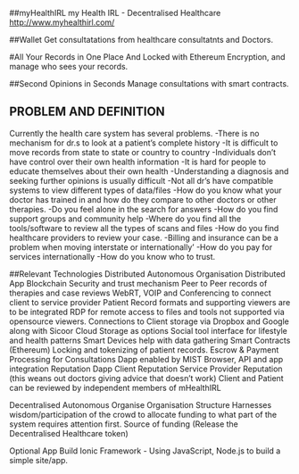 ##myHealthIRL
my Health IRL  - Decentralised Healthcare
http://www.myhealthirl.com/

##Wallet
Get consultatations from healthcare consultatnts and Doctors.

#All Your Records in One Place
And Locked with Ethereum Encryption, and manage who sees your records.

##Second Opinions in Seconds
Manage consultations with smart contracts.


## PROBLEM AND DEFINITION
Currently the health care system has several problems.
-There is no mechanism for dr.s to look at a patient’s complete history
-It is difficult to move records from state to state or country to country
-Individuals don’t have control over their own health information
-It is hard for people to educate themselves about their own health
-Understanding a diagnosis and seeking further opinions is usually difficult
-Not all dr’s  have compatible systems to view different types of data/files
-How do you know what your doctor has trained in and how do they compare to other doctors or other therapies.
-Do you feel alone in the search for answers
-How do you find support groups and community help
-Where do you find all the tools/software to review all the types of scans and files
-How do you find healthcare providers to review your case. 
-Billing and insurance can be a problem when moving interstate or internationally’
-How do you pay for services internationally
-How do you know who to trust.




##Relevant Technologies
Distributed Autonomous Organisation
Distributed App
Blockchain Security and trust mechanism
Peer to Peer records of therapies and case reviews
WebRT, VOIP and Conferencing to connect client to service provider
Patient Record formats and supporting viewers are to be integrated
RDP for remote access to files and tools not supported via opensource viewers.
Connections to Client storage via Dropbox and Google along with Sicoor Cloud Storage as options
Social tool interface for lifestyle and health patterns
Smart Devices help with data gathering
Smart Contracts (Ethereum)
  Locking and tokenizing of patient records.
  Escrow & Payment Processing for Consultations
  Dapp enabled by MIST Browser, API and app integration
  Reputation Dapp
    Client Reputation
    Service Provider Reputation (this weans out doctors giving advice that doesn’t work)
    Client and Patient can be reviewed by independent members of mHealthIRL 

Decentralised Autonomous Organise Organisation Structure
Harnesses wisdom/participation of the crowd to allocate funding to what part of the system requires attention first.
Source of funding (Release the Decentralised Healthcare token)

Optional App Build
  Ionic Framework - Using JavaScript, Node.js to build a simple site/app.

